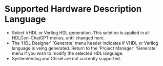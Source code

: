 # Supported Hardware Description Language

- Select VHDL or Verilog HDL generation. This seletion is applied in all HDLGen-ChatGPT menus, until changed here.
- The 'HDL Designer' 'Generate' menu header indicates if VHDL or Verilog language is veing generated. Return to the 'Project Manager' 'Generate' menu if you wish to modify the selected HDL language.
- SystemVerilog and Chisel are not currently supported.